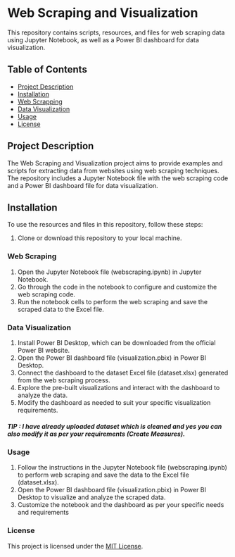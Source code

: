 # Web Scraping and Visualization

This repository contains scripts, resources, and files for web scraping data using Jupyter Notebook, as well as a Power BI dashboard for data visualization.

## Table of Contents

- [Project Description](#project-description)
- [Installation](#installation)
- [Web Scrapping](#web-scrapping)
- [Data Visualization](#data-visualization)
- [Usage](#usage)
- [License](#license)

## Project Description

The Web Scraping and Visualization project aims to provide examples and scripts for extracting data from websites using web scraping techniques. The repository includes a Jupyter Notebook file with the web scraping code and a Power BI dashboard file for data visualization.

## Installation

To use the resources and files in this repository, follow these steps:

1. Clone or download this repository to your local machine.

### Web Scraping

1. Open the Jupyter Notebook file (webscraping.ipynb) in Jupyter Notebook.
2. Go through the code in the notebook to configure and customize the web scraping code.
3. Run the notebook cells to perform the web scraping and save the scraped data to the Excel file.

### Data Visualization

1. Install Power BI Desktop, which can be downloaded from the official Power BI website.
2. Open the Power BI dashboard file (visualization.pbix) in Power BI Desktop.
3. Connect the dashboard to the dataset Excel file (dataset.xlsx) generated from the web scraping process.
4. Explore the pre-built visualizations and interact with the dashboard to analyze the data.
5. Modify the dashboard as needed to suit your specific visualization requirements.

##### TIP : I have already uploaded dataset which is cleaned and yes you can also modify it as per your requirements (Create Measures).

### Usage

1. Follow the instructions in the Jupyter Notebook file (webscraping.ipynb) to perform web scraping and save the data to the Excel file (dataset.xlsx).
2. Open the Power BI dashboard file (visualization.pbix) in Power BI Desktop to visualize and analyze the scraped data.
3. Customize the notebook and the dashboard as per your specific needs and requirements

### License

This project is licensed under the [MIT License](LICENSE).
